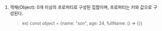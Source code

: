 1. 객채(Object): 0개 이상의 프로퍼티로 구성된 집합이며, 프로퍼티는 키와 값으로 구성된다.
   > ex) const object = {name: "son", age: 24, fullName: () => {}}
